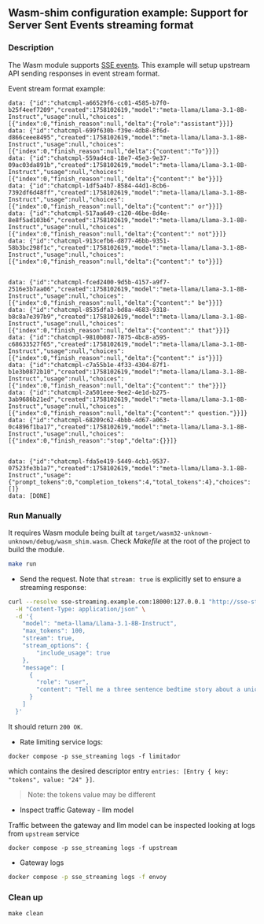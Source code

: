## Wasm-shim configuration example: Support for Server Sent Events streaming format

### Description

The Wasm module supports [SSE events](https://developer.mozilla.org/en-US/docs/Web/API/Server-sent_events/Using_server-sent_events#event_stream_format).
This example will setup upstream API sending responses in event stream format. 

Event stream format example:

```
data: {"id":"chatcmpl-a66529f6-cc01-4585-b7f0-b25f4eef7209","created":1758102619,"model":"meta-llama/Llama-3.1-8B-Instruct","usage":null,"choices":[{"index":0,"finish_reason":null,"delta":{"role":"assistant"}}]}
data: {"id":"chatcmpl-699f630b-f39e-4db8-8f6d-d866ceee8495","created":1758102619,"model":"meta-llama/Llama-3.1-8B-Instruct","usage":null,"choices":[{"index":0,"finish_reason":null,"delta":{"content":"To"}}]}
data: {"id":"chatcmpl-559ad4c8-18e7-45e3-9e37-09ac03da891b","created":1758102619,"model":"meta-llama/Llama-3.1-8B-Instruct","usage":null,"choices":[{"index":0,"finish_reason":null,"delta":{"content":" be"}}]}
data: {"id":"chatcmpl-1df5a4b7-8584-44d1-8cb6-7392df6d48ff","created":1758102619,"model":"meta-llama/Llama-3.1-8B-Instruct","usage":null,"choices":[{"index":0,"finish_reason":null,"delta":{"content":" or"}}]}
data: {"id":"chatcmpl-517aa649-c120-46be-8d4e-8e8f5ad103b6","created":1758102619,"model":"meta-llama/Llama-3.1-8B-Instruct","usage":null,"choices":[{"index":0,"finish_reason":null,"delta":{"content":" not"}}]}
data: {"id":"chatcmpl-913cefb6-d877-46bb-9351-58b3bc298f1c","created":1758102619,"model":"meta-llama/Llama-3.1-8B-Instruct","usage":null,"choices":[{"index":0,"finish_reason":null,"delta":{"content":" to"}}]}


data: {"id":"chatcmpl-fced2400-9d5b-4157-a9f7-2516e3b7aa06","created":1758102619,"model":"meta-llama/Llama-3.1-8B-Instruct","usage":null,"choices":[{"index":0,"finish_reason":null,"delta":{"content":" be"}}]}
data: {"id":"chatcmpl-8535dfa3-bd8a-4683-9318-b8c8a7e397b9","created":1758102619,"model":"meta-llama/Llama-3.1-8B-Instruct","usage":null,"choices":[{"index":0,"finish_reason":null,"delta":{"content":" that"}}]}
data: {"id":"chatcmpl-9810b087-7875-4bc8-a595-c68633527f65","created":1758102619,"model":"meta-llama/Llama-3.1-8B-Instruct","usage":null,"choices":[{"index":0,"finish_reason":null,"delta":{"content":" is"}}]}
data: {"id":"chatcmpl-c7a55b1e-4f33-4304-87f1-b1e3b0872b10","created":1758102619,"model":"meta-llama/Llama-3.1-8B-Instruct","usage":null,"choices":[{"index":0,"finish_reason":null,"delta":{"content":" the"}}]}
data: {"id":"chatcmpl-2a501eee-9ee2-4e1d-b275-3ab9686b21ed","created":1758102619,"model":"meta-llama/Llama-3.1-8B-Instruct","usage":null,"choices":[{"index":0,"finish_reason":null,"delta":{"content":" question."}}]}
data: {"id":"chatcmpl-68209c62-4bbb-4d67-a063-0c4896f1ba17","created":1758102619,"model":"meta-llama/Llama-3.1-8B-Instruct","usage":null,"choices":[{"index":0,"finish_reason":"stop","delta":{}}]}


data: {"id":"chatcmpl-fda5e419-5449-4cb1-9537-07523fe3b1a7","created":1758102619,"model":"meta-llama/Llama-3.1-8B-Instruct","usage":{"prompt_tokens":0,"completion_tokens":4,"total_tokens":4},"choices":[]}
data: [DONE]
```

### Run Manually

It requires Wasm module being built at `target/wasm32-unknown-unknown/debug/wasm_shim.wasm`.
Check *Makefile* at the root of the project to build the module.

```sh
make run
```

* Send the request. Note that `stream: true` is explicitly set to ensure a streaming response: 

```sh
curl --resolve sse-streaming.example.com:18000:127.0.0.1 "http://sse-streaming.example.com:18000"/v1/chat/completions \
  -H "Content-Type: application/json" \
  -d '{
    "model": "meta-llama/Llama-3.1-8B-Instruct",
    "max_tokens": 100,
    "stream": true,
    "stream_options": {
        "include_usage": true
    },
    "message": [
      {
        "role": "user",
        "content": "Tell me a three sentence bedtime story about a unicorn."
      }
    ]
  }'
```

It should return `200 OK`.

* Rate limiting service logs:

```console
docker compose -p sse_streaming logs -f limitador
```

which contains the desired descriptor entry `entries: [Entry { key: "tokens", value: "24" }]`.

> Note: the tokens value may be different

* Inspect traffic Gateway - llm model

Traffic between the gateway and llm model can be inspected looking at logs from `upstream` service

```
docker compose -p sse_streaming logs -f upstream
```

* Gateway logs

```sh
docker compose -p sse_streaming logs -f envoy
```

### Clean up

```
make clean
```
